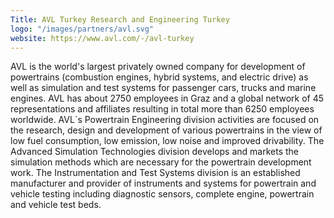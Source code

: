 ```yaml
---
Title: AVL Turkey Research and Engineering Turkey
logo: "/images/partners/avl.svg"
website: https://www.avl.com/-/avl-turkey
---
```

AVL is the world's largest privately owned company for development of powertrains (combustion engines, hybrid systems, and electric drive) as well as simulation and test systems for passenger cars, trucks and marine engines. AVL has about 2750 employees in Graz and a global network of 45 representations and affiliates resulting in total more than 6250 employees worldwide. AVL´s Powertrain Engineering division activities are focused on the research, design and development of various powertrains in the view of low fuel consumption, low emission, low noise and improved drivability. The Advanced Simulation Technologies division develops and markets the simulation methods which are necessary for the powertrain development work. The Instrumentation and Test Systems division is an established manufacturer and provider of instruments and systems for powertrain and vehicle testing including diagnostic sensors, complete engine, powertrain and vehicle test beds.
